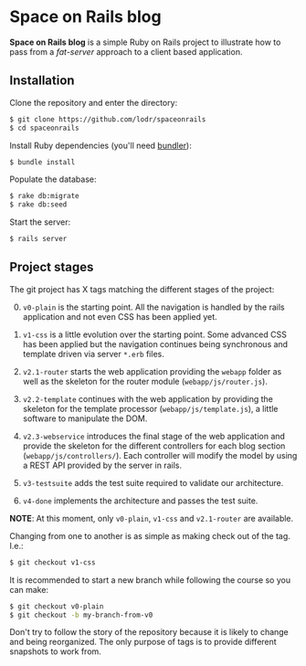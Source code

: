 Space on Rails blog
===================

**Space on Rails blog** is a simple Ruby on Rails project to illustrate how
to pass from a _fat-server_ approach to a client based application.

Installation
------------

Clone the repository and enter the directory:

```bash
$ git clone https://github.com/lodr/spaceonrails
$ cd spaceonrails
```

Install Ruby dependencies (you'll need [bundler](http://bundler.io/)):

```bash
$ bundle install
```

Populate the database:

```bash
$ rake db:migrate
$ rake db:seed
```

Start the server:

```bash
$ rails server
```

Project stages
--------------

The git project has X tags matching the different stages of the project:

 0. `v0-plain` is the starting point. All the navigation is handled by the rails
 application and not even CSS has been applied yet.

 1. `v1-css` is a little evolution over the starting point. Some advanced CSS
 has been applied but the navigation continues being synchronous and template
 driven via server `*.erb` files.

 2. `v2.1-router` starts the web application providing the `webapp` folder
 as well as the skeleton for the router module (`webapp/js/router.js`).

 3. `v2.2-template` continues with the web application by providing the
 skeleton for the template processor (`webapp/js/template.js`), a little
 software to manipulate the DOM.

 4. `v2.3-webservice` introduces the final stage of the web application and
 provide the skeleton for the different controllers for each blog section
 (`webapp/js/controllers/`). Each controller will modify the model by
 using a REST API provided by the server in rails.

 5. `v3-testsuite` adds the test suite required to validate our architecture.

 6. `v4-done` implements the architecture and passes the test suite.

**NOTE**: At this moment, only `v0-plain`, `v1-css` and `v2.1-router` are
available.

Changing from one to another is as simple as making check out of the tag. I.e.:

```bash
$ git checkout v1-css
```

It is recommended to start a new branch while following the course so you can
make:

```bash
$ git checkout v0-plain
$ git checkout -b my-branch-from-v0
```

Don't try to follow the story of the repository because it is likely to change
and being reorganized. The only purpose of tags is to provide different
snapshots to work from.
